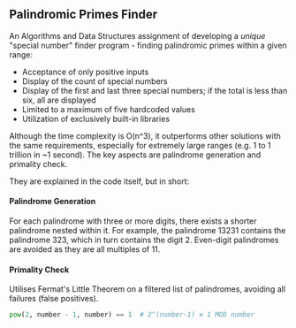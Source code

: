 ## Palindromic Primes Finder
An Algorithms and Data Structures assignment of developing a *unique* "special number" finder program - finding palindromic primes within a given range:
- Acceptance of only positive inputs
- Display of the count of special numbers
- Display of the first and last three special numbers; if the total is less than six, all are displayed
- Limited to a maximum of five hardcoded values
- Utilization of exclusively built-in libraries

Although the time complexity is O(n^3), it outperforms other solutions with the same requirements, especially for extremely large ranges (e.g. 1 to 1 trillion in ~1 second). The key aspects are palindrome generation and primality check.

They are explained in the code itself, but in short:

#### Palindrome Generation
For each palindrome with three or more digits, there exists a shorter palindrome nested within it. For example, the palindrome 13231 contains the palindrome 323, which in turn contains the digit 2. Even-digit palindromes are avoided as they are all multiples of 11.

#### Primality Check
Utilises Fermat's Little Theorem on a filtered list of palindromes, avoiding all failures (false positives).

```python
pow(2, number - 1, number) == 1  # 2^(number-1) ≡ 1 MOD number
```
